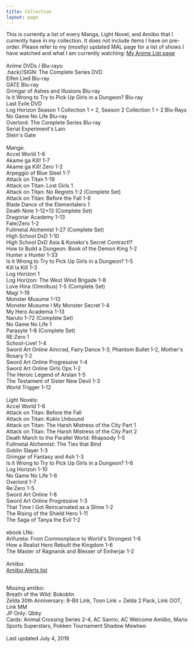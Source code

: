 ```yaml
---
title: Collection
layout: page
---
```


<p>This is currently a list of every Manga, Light Novel, and Amiibo that I currently have in my collection. It does not include items I have on pre-order. Please refer to my (mostly) updated MAL page for a list of shows I have watched and what I am currently watching:
<a href="https://myanimelist.net/animelist/OtakuShowboat">My Anime List page</a>
<br />
<br />
Anime DVDs / Blu-rays:<br />
.hack//SIGN: The Complete Series DVD<br />
Elfen Lied Blu-ray<br />
GATE Blu-ray<br />
Grimgar of Ashes and Illusions Blu-ray<br />
Is it Wrong to Try to Pick Up Girls in a Dungeon? Blu-ray<br />
Last Exile DVD<br />
Log Horizon Season 1 Collection 1 + 2, Season 2 Collection 1 + 2 Blu-Rays<br />
No Game No Life Blu-ray<br />
Overlord: The Complete Series Blu-ray<br />
Serial Experiment's Lain <br />
Stein's Gate <br />
<br />
Manga:<br />
Accel World 1-6<br />
Akame ga Kill! 1-7<br />
Akame ga Kill! Zero 1-2<br />
Arpeggio of Blue Steel 1-7<br />
Attack on Titan 1-19<br />
Attack on Titan: Lost Girls 1<br />
Attack on Titan: No Regrets 1-2 (Complete Set)<br />
Attack on Titan: Before the Fall 1-8<br />
Blade Dance of the Elementalers 1<br />
Death Note 1-12+13 (Complete Set)<br />
Dragonar Academy 1-13<br />
Fate/Zero 1-2<br />
Fullmetal Alchemist 1-27 (Complete Set)<br />
High School DxD 1-10<br />
High School DxD Asia &amp; Koneko's Secret Contract!?<br />
How to Build a Dungeon: Book of the Demon King 1-2<br />
Hunter x Hunter 1-33<br />
Is it Wrong to Try to Pick Up Girls in a Dungeon? 1-5<br />
Kill la Kill 1-3<br />
Log Horizon 1<br />
Log Horizon: The West Wind Brigade 1-8<br />
Love Hina (Omnibus) 1-5 (Complete Set)<br />
Magi 1-19<br />
Monster Musume 1-13<br />
Monster Musume I My Monster Secret 1-4<br />
My Hero Academia 1-13 <br />
Naruto 1-72 (Complete Set)<br />
No Game No Life 1<br />
Parasyte 1-8 (Complete Set)<br />
RE:Zero 1<br />
School-Live! 1-4<br />
Sword Art Online Aincrad, Fairy Dance 1-3, Phantom Bullet 1-2, Mother's Rosary 1-2<br />
Sword Art Online Progressive 1-4<br />
Sword Art Online Girls Ops 1-2<br />
The Heroic Legend of Arslan 1-5<br />
The Testament of Sister New Devil 1-3<br />
World Trigger 1-12<br />
<br />
Light Novels:<br />
Accel World 1-6<br />
Attack on Titan: Before the Fall<br />
Attack on Titan: Kuklo Unbound<br />
Attack on Titan: The Harsh Mistress of the City Part 1<br />
Attack on Titan: The Harsh Mistress of the City Part 2<br />
Death March to the Parallel World: Rhapsody 1-5<br />
Fullmetal Alchemist: The Ties that Bind<br />
Goblin Slayer 1-3<br />
Grimgar of Fantasy and Ash 1-3<br />
Is it Wrong to Try to Pick Up Girls in a Dungeon? 1-6<br />
Log Horizon 1-10<br />
No Game No Life 1-6<br />
Overlord 1-7<br />
Re:Zero 1-5<br />
Sword Art Online 1-8<br />
Sword Art Online Progressive 1-3<br />
That Time I Got Reincarnated as a Slime 1-2 <br />
The Rising of the Shield Hero 1-11<br />
The Saga of Tanya the Evil 1-2<br />
<br />
ebook LNs: <br />
Arifureta: From Commonplace to World's Strongest 1-6 <br />
How a Realist Hero Rebuilt the Kingdom 1-6 <br />
The Master of Ragnarok and Blesser of Einherjar 1-2<br />
<br />
Amiibo:<br />
<a href="https://amiiboalerts.com/user/OtakuShowboat" target="_blank" rel="noopener">Amiibo Alerts list</a><br />
<br />

Missing amiibo:<br />
Breath of the Wild: Bokoblin<br />
Zelda 30th Anniversary: 8-Bit Link, Toon Link + Zelda 2 Pack, Link OOT, Link MM<br />
JP Only: Qbby<br />
Cards: Animal Crossing Series 2-4, AC Sanrio, AC Welcome Amiibo, Mario Sports Superstars, Pokken Tournament Shadow Mewtwo<br />
<br />
Last updated July 4, 2018 </p>